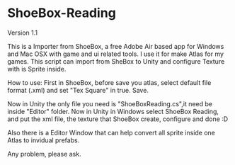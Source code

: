 ShoeBox-Reading
===============

Version 1.1

This is a Importer from ShoeBox, a free Adobe Air based app for Windows and Mac OSX with game and ui related tools.
I use it for make Atlas for my games.
This script can import from SheBox to Unity and configure Texture with is Sprite inside.

How to use:
First in ShoeBox, before save you atlas, select default file format (.xml) and set "Tex Square" in true.
Save.

Now in Unity the only file you need is "ShoeBoxReading.cs",it need be inside "Editor" folder.
Now in Unity in Windows select ShoeBox Reading, and put the xml file, the texture that ShoeBox create, configure and done :D

Also there is a Editor Window that can help convert all sprite inside one Atlas to invidual prefabs.

Any problem, please ask.
